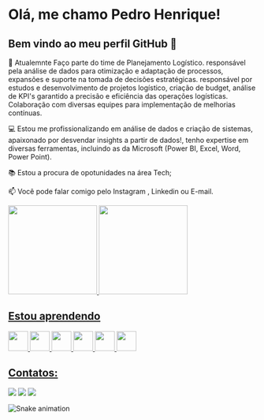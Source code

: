 # Olá, me chamo Pedro Henrique! 
## Bem vindo ao meu perfil GitHub 👋

🔭 Atualemnte Faço parte do time de Planejamento Logístico. responsável pela análise de dados para otimização e adaptação de processos, expansões e suporte na tomada de decisões estratégicas. responsável por estudos e desenvolvimento de projetos logístico, criação de budget, análise de KPI's garantido a precisão e eficiência das operações logísticas. Colaboração com diversas equipes para implementação de melhorias contínuas.

💻 Estou me profissionalizando em análise de dados e criação de sistemas, apaixonado por desvendar insights a partir de dados!, tenho expertise em diversas ferramentas, incluindo as da Microsoft (Power BI, Excel, Word, Power Point).

📚 Estou a procura de opotunidades na área Tech;

📫 Você pode falar comigo pelo Instagram , Linkedin ou E-mail.


<div>
<a href="https://github.com/seu-usuário-aqui">
<img loading="lazy" height="180em" src="https://github-readme-stats.vercel.app/api/top-langs/?username=PedroHChavesA&layout=compact&langs_count=7&theme=dracula"/>
<img loading="lazy" height="180em" src="https://github-readme-stats.vercel.app/api?username=PedroHChavesA&show_icons=true&theme=dracula&include_all_commits=true&count_private=true"/>
</div>

## Estou aprendendo 

<img loading="lazy" src="https://cdn.jsdelivr.net/gh/devicons/devicon@latest/icons/git/git-original-wordmark.svg" width="40" height="40"/> <img loading="lazy" src="https://cdn.jsdelivr.net/gh/devicons/devicon@latest/icons/html5/html5-original-wordmark.svg" width="40" height="40"/> <img loading="lazy" src="https://cdn.jsdelivr.net/gh/devicons/devicon@latest/icons/css3/css3-original-wordmark.svg" width="40" height="40"/> <img loading="lazy" src="https://cdn.jsdelivr.net/gh/devicons/devicon@latest/icons/javascript/javascript-original.svg" width="40" height="40"/> <img loading="lazy" src="https://cdn.jsdelivr.net/gh/devicons/devicon@latest/icons/python/python-original-wordmark.svg" width="40" height="40"/> <img loading="lazy" src="https://cdn.jsdelivr.net/gh/devicons/devicon@latest/icons/azuresqldatabase/azuresqldatabase-original.svg" width="40" height="40"/> 

## Contatos:

<div>
<a href="https://www.linkedin.com/in/pedro-henrique-c-b7680b14b" target="_blank"><img loading="lazy" src="https://img.shields.io/badge/-LinkedIn-%230077B5?style=for-the-badge&logo=linkedin&logoColor=white" target="_blank"></a>   
<a href="https://instagram.com/pedrochaves.dev" target="_blank"><img loading="lazy" src="https://img.shields.io/badge/-Instagram-%23E4405F?style=for-the-badge&logo=instagram&logoColor=white" target="_blank"></a>
<a href = "mailto:pedrohenriquechavesaraujo@hotmail.com"><img loading="lazy" src="https://img.shields.io/badge/Gmail-D14836?style=for-the-badge&logo=gmail&logoColor=white" target="_blank"></a>
</div>


![Snake animation](https://github.com/PedroHChavesA/PedroHChavesA/blob/output/github-contribution-grid-snake.svg)
